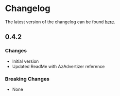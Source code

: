 # Changelog

The latest version of the changelog can be found [here](https://github.com/Azure/bicep-registry-modules/blob/main/avm/res/network/load-balancer/CHANGELOG.md).

## 0.4.2

### Changes

- Initial version
- Updated ReadMe with AzAdvertizer reference

### Breaking Changes

- None
